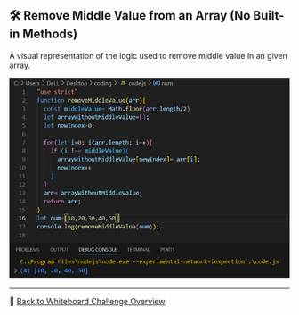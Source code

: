## 🛠 Remove Middle Value from an Array (No Built-in Methods)

A visual representation of the logic used to remove middle value in an given array.

![🧠 Remove Middle Value from an array Code](../whiteboard-challenges/codeChallenges-images/removeMiddleValue-img.PNG)

---
🔗 [Back to Whiteboard Challenge Overview](../whiteboard-challenges/README.md)

